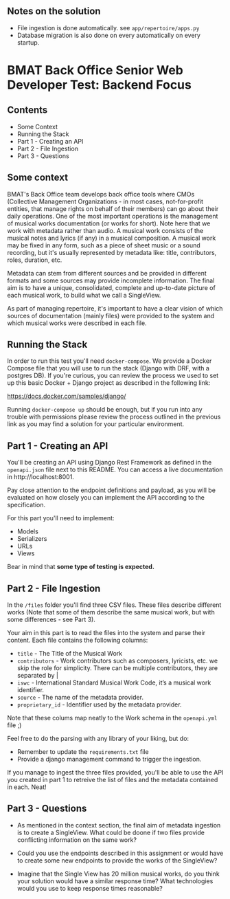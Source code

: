 ## Notes on the solution

- File ingestion is done automatically. see `app/repertoire/apps.py`
- Database migration is also done on every automatically on every startup.

# BMAT Back Office Senior Web Developer Test: Backend Focus

## Contents

- Some Context
- Running the Stack
- Part 1 - Creating an API
- Part 2 - File Ingestion
- Part 3 - Questions

## Some context

BMAT's Back Office team develops back office tools where CMOs (Collective Management Organizations - in most cases, not-for-profit entities, that manage rights on behalf of their members) can go about their daily operations. One of the most important operations is the management of musical works documentation (or works for short). Note here that we work with metadata rather than audio. A musical work consists of the musical notes and lyrics (if any) in a musical composition. A musical work may be fixed in any form, such as
a piece of sheet music or a sound recording, but it's usually represented by metadata like: title, contributors, roles, duration, etc.

Metadata can stem from different sources and be provided in different formats and some sources may provide incomplete information. The final aim is to have a unique, consolidated, complete and up-to-date picture of each musical work, to build what we call a SingleView.

As part of managing repertoire, it's important to have a clear vision of which sources of documentation (mainly files) were provided to the system and which musical works were described in each file.

## Running the Stack

In order to run this test you'll need `docker-compose`. We provide a Docker Compose file that you will use to run the stack (Django with DRF, with a postgres DB). If you're curious, you can review the process we used to set up this basic Docker + Django project as described in the following link:

https://docs.docker.com/samples/django/

Running `docker-compose up` should be enough, but if you run into any trouble with permissions please review the process outlined in the previous link as you may find a solution for your particular environment.

## Part 1 - Creating an API

You'll be creating an API using Django Rest Framework as defined in the `openapi.json` file next to this README. You can access a live documentation in http://localhost:8001.

Pay close attention to the endpoint definitions and payload, as you will be evaluated on how closely you can implement the API according to the specification.

For this part you'll need to implement:

- Models
- Serializers
- URLs
- Views

Bear in mind that **some type of testing is expected.**

## Part 2 - File Ingestion

In the `/files` folder you'll find three CSV files. These files describe different works (Note that some of them describe the same musical work, but with some differences - see Part 3).

Your aim in this part is to read the files into the system and parse their content. Each file contains the following columns:

- `title` - The Title of the Musical Work
- `contributors` - Work contributors such as composers, lyricists, etc. we skip the role for simplicity. There can be multiple contributors, they are separated by |
- `iswc` - International Standard Musical Work Code, it’s a musical work identifier.
- `source` - The name of the metadata provider.
- `proprietary_id` - Identifier used by the metadata provider.

Note that these colums map neatly to the Work schema in the `openapi.yml` file ;)

Feel free to do the parsing with any library of your liking, but do:

- Remember to update the `requirements.txt` file
- Provide a django management command to trigger the ingestion.

If you manage to ingest the three files provided, you'll be able to use the API you created in part 1 to retreive the list of files and the metadata contained in each. Neat!

## Part 3 - Questions

- As mentioned in the context section, the final aim of metadata ingestion is to create a SingleView. What could be doone if two files provide conflicting information on the same work?

- Could you use the endpoints described in this assignment or would have to create some new endpoints to provide the works of the SingleView?

- Imagine that the Single View has 20 million musical works, do you think your solution would have a similar response time? What technologies would you use to keep response times reasonable?
